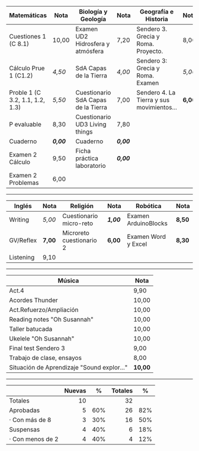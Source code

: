 <div align=center>
  
| Matemáticas | Nota | Biología y Geología | Nota | Geografía e Historia | Nota |
|-------------|------|---------------------|------|----------------------|------|
| Cuestiones 1 (C 8.1) | 10,00 | Examen UD2 Hidrosfera y atmósfera | 7,20 | Sendero 3. Grecia y Roma. Proyecto. | 8,00 |
| Cálculo Prue 1 (C1.2) | *4,50* | SdA Capas de la Tierra | *4,00* | Sendero 3: Grecia y Roma. Examen | *5,00* |
| Proble 1 (C 3.2, 1.1, 1.2, 1.3) | *5,50* | Cuestionario SdA Capas de la Tierra | 7,00 | Sendero 4. La Tierra y sus movimientos... | **6,00** |
| P evaluable | 8,30 | Cuestionario UD3 Living things | 7,80 | | |
| Cuaderno | ***0,00*** | Cuaderno | ***0,00*** | | |
| Examen 2 Cálculo | 9,50 | Ficha práctica laboratorio | ***0,00*** | | |
| Examen 2 Problemas | 6,00 | | | | |

---

| Inglés | Nota | Religión | Nota | Robótica | Nota |
|--------|------|----------|------|----------|------|
| Writing | *5,00* | Cuestionario micro-reto | ***1,00*** | Examen ArduinoBlocks | **8,50** |
| GV/Reflex | **7,00** | Microreto cuestionario 2 | **6,00** | Examen Word y Excel | **8,30** |
| Listening | 9,10 | | | | |

---

| Música | Nota |
|--------|------|
| Act.4 | 9,90 |
| Acordes Thunder | 10,00 |
| Act.Refuerzo/Ampliación | 10,00 |
| Reading notes "Oh Susannah" | 10,00 |
| Taller batucada | 10,00 |
| Ukelele "Oh Susannah" | 10,00 |
| Final test Sendero 3 | 9,00 |
| Trabajo de clase, ensayos | 8,00 |
| Situación de Aprendizaje "Sound explor..." | **10,00** |

---

||Nuevas|%|Totales|%|
|-|-:|-|-:|-|
|Totales|10||32|
|Aprobadas|5|60%|26|82%
|· Con más de 8|3|30%|16|50%
|Suspensas|4|40%|6|18%
|· Con menos de 2|4|40%|4|12%

</div>